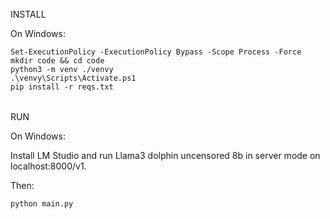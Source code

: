 ######
INSTALL

On Windows:

```
Set-ExecutionPolicy -ExecutionPolicy Bypass -Scope Process -Force
mkdir code && cd code
python3 -m venv ./venvy
.\venvy\Scripts\Activate.ps1
pip install -r reqs.txt
```

######
RUN

On Windows:

Install LM Studio and run Llama3 dolphin uncensored 8b in server mode on localhost:8000/v1.


Then:

```
python main.py
```

